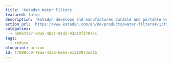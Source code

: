 ```yaml
---
title: 'Katadyn Water Filters'
featured: false
description: 'Katadyn develops and manufactures durable and portable water filters, desalinators and chemical disinfectants for daily use, camping, trekking, or global journeys. The vast product line ranges from water filters and Micropur tablets to the smallest manual desalinator for marine applications. Aid organizations as well as the military rely on them.'
action_url: 'https://www.katadyn.com/en/de/products/water-filters#/1/filter?categories=32'
categories:
  - a68b7a57-c0a5-4b27-81d2-93a19f2787a1
tags:
  - reduce
blueprint: action
id: f7089cc0-78aa-43aa-bee1-e1319073ad15
---
```

